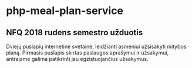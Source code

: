 # php-meal-plan-service

## NFQ 2018 rudens semestro užduotis

Dviejų puslapių internetinė svetainė, leidžianti asmeniui užsisakyti mitybos planą. Pirmasis puslapis skirtas paslaugos aprašymui ir užsakymui, antrajame galima patikrinti jau egzistuojančius užsakymus. 
